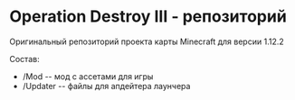 # Operation Destroy III - репозиторий
Оригинальный репозиторий проекта карты Minecraft для версии 1.12.2

Состав: 
  - /Mod  -- мод с ассетами для игры
  - /Updater -- файлы для апдейтера лаунчера
